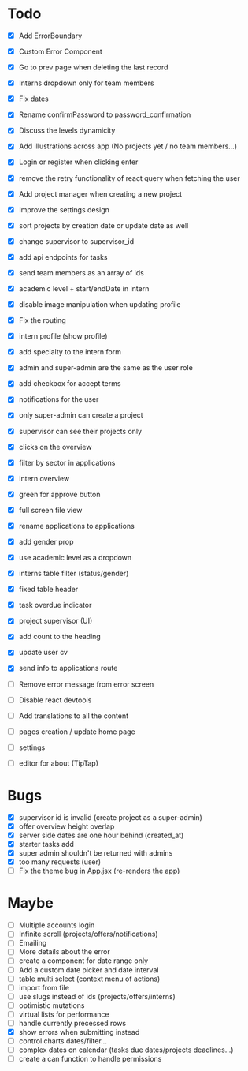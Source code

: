 # Todo

- [x] Add ErrorBoundary
- [x] Custom Error Component
- [x] Go to prev page when deleting the last record
- [x] Interns dropdown only for team members
- [x] Fix dates
- [x] Rename confirmPassword to password_confirmation
- [x] Discuss the levels dynamicity
- [x] Add illustrations across app (No projects yet / no team members...)
- [x] Login or register when clicking enter
- [x] remove the retry functionality of react query when fetching the user
- [x] Add project manager when creating a new project
- [x] Improve the settings design
- [x] sort projects by creation date or update date as well
- [x] change supervisor to supervisor_id
- [x] add api endpoints for tasks
- [x] send team members as an array of ids
- [x] academic level + start/endDate in intern 
- [x] disable image manipulation when updating profile
- [x] Fix the routing
- [x] intern profile (show profile)
- [x] add specialty to the intern form
- [x] admin and super-admin are the same as the user role
- [x] add checkbox for accept terms
- [x] notifications for the user
- [x] only super-admin can create a project
- [x] supervisor can see their projects only
- [x] clicks on the overview
- [x] filter by sector in applications
- [x] intern overview
- [x] green for approve button
- [x] full screen file view
- [x] rename applications to applications
- [x] add gender prop
- [x] use academic level as a dropdown
- [x] interns table filter (status/gender)
- [x] fixed table header
- [x] task overdue indicator
- [x] project supervisor (UI)
- [x] add count to the heading
- [x] update user cv
- [x] send info to applications route
- [ ] Remove error message from error screen
- [ ] Disable react devtools
- [ ] Add translations to all the content
- [ ] pages creation / update home page
- [ ] settings
- [ ] editor for about (TipTap)


# Bugs

 - [x] supervisor id is invalid (create project as a super-admin)
 - [x] offer overview height overlap
 - [x] server side dates are one hour behind (created_at)
 - [x] starter tasks add
 - [x] super admin shouldn't be returned with admins
 - [x] too many requests (user)
 - [ ] Fix the theme bug in App.jsx (re-renders the app)

# Maybe
- [ ] Multiple accounts login
- [ ] Infinite scroll (projects/offers/notifications)
- [ ] Emailing
- [ ] More details about the error
- [ ] create a component for date range only
- [ ] Add a custom date picker and  date interval
- [ ] table multi select (context menu of actions)
- [ ] import from file
- [ ] use slugs instead of ids (projects/offers/interns)
- [ ] optimistic mutations
- [ ] virtual lists for performance
- [ ] handle currently precessed rows 
- [x] show errors when submitting instead
- [ ] control charts dates/filter...
- [ ] complex dates on calendar (tasks due dates/projects deadlines...)
- [ ] create a can function to handle permissions 
